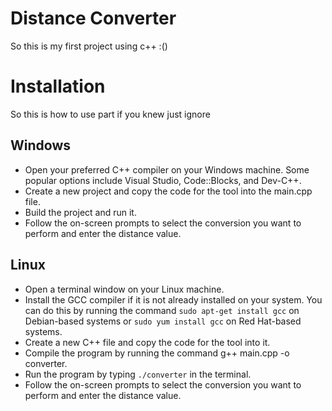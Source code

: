 # Distance Converter 
So this is my first project using c++ :()

# Installation 
So this is how to use part if you knew just ignore 
## Windows

* Open your preferred C++ compiler on your Windows machine. Some popular options include Visual Studio, Code::Blocks, and Dev-C++.
* Create a new project and copy the code for the tool into the main.cpp file.
* Build the project and run it.
* Follow the on-screen prompts to select the conversion you want to perform and enter the distance value.

## Linux

* Open a terminal window on your Linux machine.
* Install the GCC compiler if it is not already installed on your system. You can do this by running the command `sudo apt-get install gcc` on Debian-based systems or `sudo yum install gcc` on Red Hat-based systems.
* Create a new C++ file and copy the code for the tool into it.
* Compile the program by running the command g++ main.cpp -o converter.
* Run the program by typing `./converter` in the terminal.
* Follow the on-screen prompts to select the conversion you want to perform and enter the distance value.
